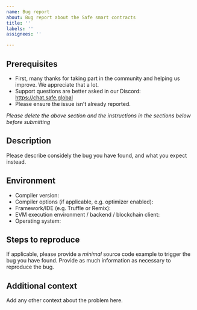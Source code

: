 ```yaml
---
name: Bug report
about: Bug report about the Safe smart contracts
title: ''
labels: ''
assignees: ''

---
```


## Prerequisites

- First, many thanks for taking part in the community and helping us improve. We appreciate that a lot.
- Support questions are better asked in our Discord: https://chat.safe.global
- Please ensure the issue isn't already reported.

*Please delete the above section and the instructions in the sections below before submitting*

## Description

Please describe considely the bug you have found, and what you expect instead.

## Environment

- Compiler version:
- Compiler options (if applicable, e.g. optimizer enabled):
- Framework/IDE (e.g. Truffle or Remix):
- EVM execution environment / backend / blockchain client:
- Operating system:

## Steps to reproduce

If applicable, please provide a *minimal* source code example to trigger the bug you have found.
Provide as much information as necessary to reproduce the bug.

## Additional context

Add any other context about the problem here.

